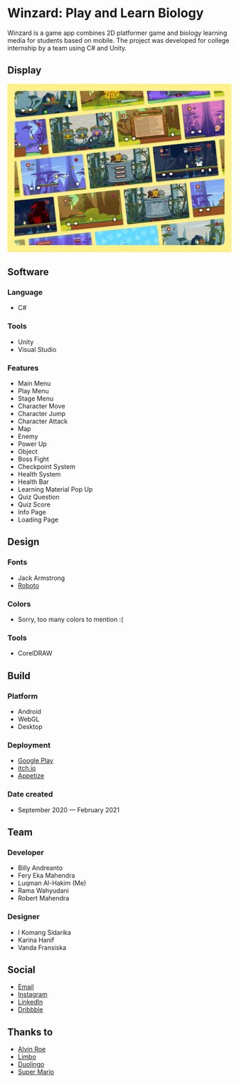 # Winzard: Play and Learn Biology
Winzard is a game app combines 2D platformer game and biology learning media for students based on mobile. The project was developed for college internship by a team using C# and Unity.

## Display
![Display](https://raw.githubusercontent.com/luqmanherifa/luqman-herifa-personal-portfolio-v2/main/src/images/mobile_winzard.png)

## Software
### Language
  - C#
  
### Tools
  - Unity
  - Visual Studio

### Features
  - Main Menu
  - Play Menu
  - Stage Menu
  - Character Move
  - Character Jump
  - Character Attack
  - Map
  - Enemy
  - Power Up
  - Object
  - Boss Fight
  - Checkpoint System
  - Health System
  - Health Bar
  - Learning Material Pop Up
  - Quiz Question
  - Quiz Score
  - Info Page
  - Loading Page

## Design
### Fonts
  - Jack Armstrong
  - [Roboto](https://fonts.google.com/specimen/Roboto)

### Colors
  - Sorry, too many colors to mention :(
  
### Tools
  - CorelDRAW

## Build
### Platform
  - Android
  - WebGL
  - Desktop

### Deployment
  - [Google Play](https://play.google.com/store/apps/details?id=id.ac.stiki.doleno.winzard)
  - [itch.io](https://luqmanherifa.itch.io/winzard)
  - [Appetize](https://appetize.io/app/3cy7ufbp7dcwxjdojl4hlmhrpq)

### Date created
  - September 2020 — February 2021

## Team
### Developer
  - Billy Andreanto
  - Fery Eka Mahendra
  - Luqman Al-Hakim (Me)
  - Rama Wahyudani
  - Robert Mahendra

### Designer
  - I Komang Sidarika
  - Karina Hanif
  - Vanda Fransiska

## Social
  - [Email](mailto:luqmanherifa@gmail.com)
  - [Instagram](https://www.instagram.com/luqmanherifa)
  - [LinkedIn](https://www.linkedin.com/in/luqmanherifa)
  - [Dribbble](https://dribbble.com/luqmanherifa)

## Thanks to
  - [Alvin Roe](https://www.youtube.com/@AlvinRoe)
  - [Limbo](https://playdead.com/games/limbo)
  - [Duolingo](https://www.duolingo.com)
  - [Super Mario](https://mario.nintendo.com)
